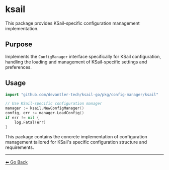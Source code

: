 # ksail

This package provides KSail-specific configuration management implementation.

## Purpose

Implements the `ConfigManager` interface specifically for KSail configuration, handling the loading and management of KSail-specific settings and preferences.

## Usage

```go
import "github.com/devantler-tech/ksail-go/pkg/config-manager/ksail"

// Use KSail-specific configuration manager
manager := ksail.NewConfigManager()
config, err := manager.LoadConfig()
if err != nil {
    log.Fatal(err)
}
```

This package contains the concrete implementation of configuration management tailored for KSail's specific configuration structure and requirements.

---

[⬅️ Go Back](../README.md)